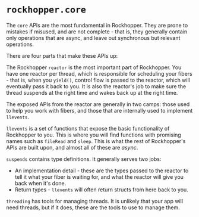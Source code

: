# `rockhopper.core`

The `core` APIs are the most fundamental in Rockhopper. They are prone to mistakes if misused, and are not complete -
that is, they generally contain only operations that are async, and leave out synchronous but relevant operations.

There are four parts that make these APIs up:

The Rockhopper `reactor` is the most important part of Rockhopper.
You have one reactor per thread, which is responsible for scheduling your fibers - that is, when you `yield()`, control
flow is passed to the reactor, which will eventually pass it back to you.
It is also the reactor's job to make sure the thread suspends at the right time and wakes back up at the right time.

The exposed APIs from the reactor are generally in two camps: those used to help you work with fibers,
and those that are internally used to implement `llevents`.

`llevents` is a set of functions that expose the basic functionality of Rockhopper to you.
This is where you will find functions with promising names such as `fileRead` and `sleep`.
This is what the rest of Rockhopper's APIs are built upon, and almost all of these are *async*.

`suspends` contains type definitions.
It generally serves two jobs:
 - An implementation detail - these are the types passed to the reactor to tell it what your fiber is waiting for,
   and what the reactor will give you back when it's done.
 - Return types - `llevents` will often return structs from here back to you.

`threading` has tools for managing threads. It is unlikely that your app will need threads, but if it does, these are
the tools to use to manage them.
